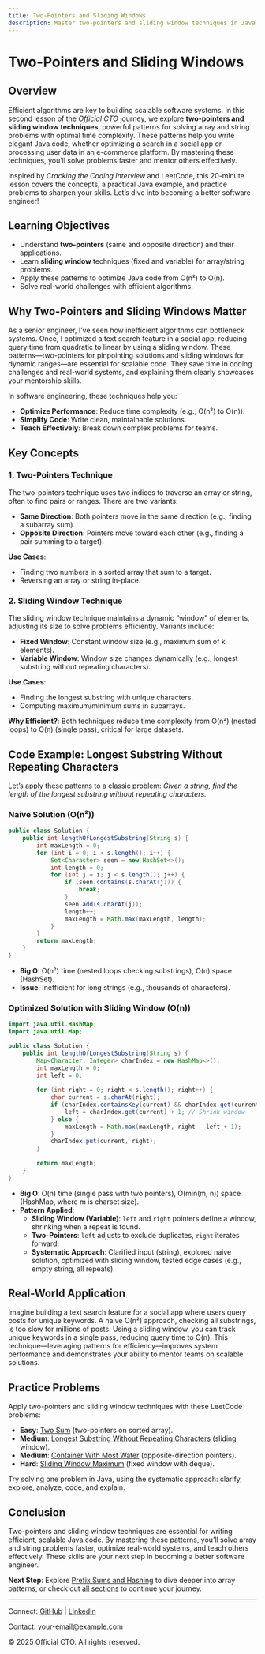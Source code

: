 ```yaml
---
title: Two-Pointers and Sliding Windows
description: Master two-pointers and sliding window techniques in Java to solve array and string problems efficiently, with practical examples for better software engineering.
---
```


# Two-Pointers and Sliding Windows

## Overview
Efficient algorithms are key to building scalable software systems. In this second lesson of the *Official CTO* journey, we explore **two-pointers and sliding window techniques**, powerful patterns for solving array and string problems with optimal time complexity. These patterns help you write elegant Java code, whether optimizing a search in a social app or processing user data in an e-commerce platform. By mastering these techniques, you’ll solve problems faster and mentor others effectively.

Inspired by *Cracking the Coding Interview* and LeetCode, this 20-minute lesson covers the concepts, a practical Java example, and practice problems to sharpen your skills. Let’s dive into becoming a better software engineer!

## Learning Objectives
- Understand **two-pointers** (same and opposite direction) and their applications.
- Learn **sliding window** techniques (fixed and variable) for array/string problems.
- Apply these patterns to optimize Java code from O(n²) to O(n).
- Solve real-world challenges with efficient algorithms.

## Why Two-Pointers and Sliding Windows Matter
As a senior engineer, I’ve seen how inefficient algorithms can bottleneck systems. Once, I optimized a text search feature in a social app, reducing query time from quadratic to linear by using a sliding window. These patterns—two-pointers for pinpointing solutions and sliding windows for dynamic ranges—are essential for scalable code. They save time in coding challenges and real-world systems, and explaining them clearly showcases your mentorship skills.

In software engineering, these techniques help you:
- **Optimize Performance**: Reduce time complexity (e.g., O(n²) to O(n)).
- **Simplify Code**: Write clean, maintainable solutions.
- **Teach Effectively**: Break down complex problems for teams.

## Key Concepts
### 1. Two-Pointers Technique
The two-pointers technique uses two indices to traverse an array or string, often to find pairs or ranges. There are two variants:
- **Same Direction**: Both pointers move in the same direction (e.g., finding a subarray sum).
- **Opposite Direction**: Pointers move toward each other (e.g., finding a pair summing to a target).

**Use Cases**:
- Finding two numbers in a sorted array that sum to a target.
- Reversing an array or string in-place.

### 2. Sliding Window Technique
The sliding window technique maintains a dynamic “window” of elements, adjusting its size to solve problems efficiently. Variants include:
- **Fixed Window**: Constant window size (e.g., maximum sum of k elements).
- **Variable Window**: Window size changes dynamically (e.g., longest substring without repeating characters).

**Use Cases**:
- Finding the longest substring with unique characters.
- Computing maximum/minimum sums in subarrays.

**Why Efficient?**: Both techniques reduce time complexity from O(n²) (nested loops) to O(n) (single pass), critical for large datasets.

## Code Example: Longest Substring Without Repeating Characters
Let’s apply these patterns to a classic problem: *Given a string, find the length of the longest substring without repeating characters.*

### Naive Solution (O(n²))
```java
public class Solution {
    public int lengthOfLongestSubstring(String s) {
        int maxLength = 0;
        for (int i = 0; i < s.length(); i++) {
            Set<Character> seen = new HashSet<>();
            int length = 0;
            for (int j = i; j < s.length(); j++) {
                if (seen.contains(s.charAt(j))) {
                    break;
                }
                seen.add(s.charAt(j));
                length++;
                maxLength = Math.max(maxLength, length);
            }
        }
        return maxLength;
    }
}
```
- **Big O**: O(n²) time (nested loops checking substrings), O(n) space (HashSet).
- **Issue**: Inefficient for long strings (e.g., thousands of characters).

### Optimized Solution with Sliding Window (O(n))
```java
import java.util.HashMap;
import java.util.Map;

public class Solution {
    public int lengthOfLongestSubstring(String s) {
        Map<Character, Integer> charIndex = new HashMap<>();
        int maxLength = 0;
        int left = 0;
        
        for (int right = 0; right < s.length(); right++) {
            char current = s.charAt(right);
            if (charIndex.containsKey(current) && charIndex.get(current) >= left) {
                left = charIndex.get(current) + 1; // Shrink window
            } else {
                maxLength = Math.max(maxLength, right - left + 1);
            }
            charIndex.put(current, right);
        }
        
        return maxLength;
    }
}
```
- **Big O**: O(n) time (single pass with two pointers), O(min(m, n)) space (HashMap, where m is charset size).
- **Pattern Applied**:
  - **Sliding Window (Variable)**: `left` and `right` pointers define a window, shrinking when a repeat is found.
  - **Two-Pointers**: `left` adjusts to exclude duplicates, `right` iterates forward.
  - **Systematic Approach**: Clarified input (string), explored naive solution, optimized with sliding window, tested edge cases (e.g., empty string, all repeats).

## Real-World Application
Imagine building a text search feature for a social app where users query posts for unique keywords. A naive O(n²) approach, checking all substrings, is too slow for millions of posts. Using a sliding window, you can track unique keywords in a single pass, reducing query time to O(n). This technique—leveraging patterns for efficiency—improves system performance and demonstrates your ability to mentor teams on scalable solutions.

## Practice Problems
Apply two-pointers and sliding window techniques with these LeetCode problems:
- **Easy**: [Two Sum](https://leetcode.com/problems/two-sum/) (two-pointers on sorted array).
- **Medium**: [Longest Substring Without Repeating Characters](https://leetcode.com/problems/longest-substring-without-repeating-characters/) (sliding window).
- **Medium**: [Container With Most Water](https://leetcode.com/problems/container-with-most-water/) (opposite-direction pointers).
- **Hard**: [Sliding Window Maximum](https://leetcode.com/problems/sliding-window-maximum/) (fixed window with deque).

Try solving one problem in Java, using the systematic approach: clarify, explore, analyze, code, and explain.

## Conclusion
Two-pointers and sliding window techniques are essential for writing efficient, scalable Java code. By mastering these patterns, you’ll solve array and string problems faster, optimize real-world systems, and teach others effectively. These skills are your next step in becoming a better software engineer.

**Next Step**: Explore [Prefix Sums and Hashing](/interview-section/algorithms/prefix-sums-hashing) to dive deeper into array patterns, or check out [all sections](/interview-section/) to continue your journey.

---

<footer>
  <p>Connect: <a href="https://github.com/your-profile">GitHub</a> | <a href="https://linkedin.com/in/your-profile">LinkedIn</a></p>
  <p>Contact: <a href="mailto:your-email@example.com">your-email@example.com</a></p>
  <p>&copy; 2025 Official CTO. All rights reserved.</p>
</footer>